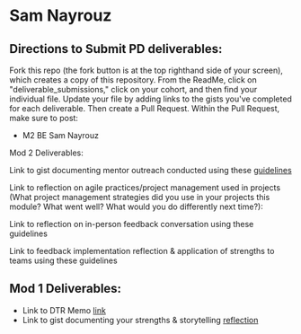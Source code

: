 # Sam Nayrouz

## Directions to Submit PD deliverables:
Fork this repo (the fork button is at the top righthand side of your screen), which creates a copy of this repository. From the ReadMe, click on "deliverable_submissions," click on your cohort, and then find your individual file. Update your file by adding links to the gists you've completed for each deliverable. Then create a Pull Request. Within the Pull Request, make sure to post:

* M2 BE Sam Nayrouz

Mod 2 Deliverables:

Link to gist documenting mentor outreach conducted using these [guidelines](https://gist.github.com/snayrouz/be497fd51c060a4a6dc2165addbe58d5)

Link to reflection on agile practices/project management used in projects (What project management strategies did you use in your projects this module? What went well? What would you do differently next time?):

Link to reflection on in-person feedback conversation using these guidelines

Link to feedback implementation reflection & application of strengths to teams using these guidelines
## Mod 1 Deliverables:
* Link to DTR Memo [link](https://gist.github.com/snayrouz/548a116d628af689175bd4395b955d97)
* Link to gist documenting your strengths & storytelling [reflection](https://gist.github.com/snayrouz/45d2a82b3c46f8f4f8072e096dd6f42e)

